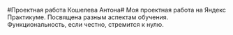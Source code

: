 #Проектная работа Кошелева Антона#  Моя проектная работа на Яндекс Практикуме. Посвящена разным аспектам обучения. Функциональность, если честно, стремится к нулю.